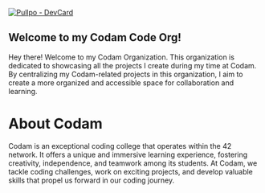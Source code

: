 
[![Pullpo - DevCard](https://devcard.pullpo.io/api?user_id=clls1oc9ut8s738o8f80&custom_title=LitihumOx&custom_subtitle=Codam%20Organization&show_icons=true&disable_animations=false&title_color=fad000&text_color=a599e9&icon_color=b362ff&ring_color=a599e9&bg_color=2d2b55&image_url=https%3A%2F%2Favatars.githubusercontent.com%2Fu%2F136644405%3Fv%3D4)](https://pullpo.io/products/devcard)


## Welcome to my Codam Code Org!

Hey there! Welcome to my Codam Organization. This organization is dedicated to showcasing all the projects I create during my time at Codam. By centralizing my Codam-related projects in this organization, I aim to create a more organized and accessible space for collaboration and learning.

# About Codam

Codam is an exceptional coding college that operates within the 42 network. It offers a unique and immersive learning experience, fostering creativity, independence, and teamwork among its students. At Codam, we tackle coding challenges, work on exciting projects, and develop valuable skills that propel us forward in our coding journey.
